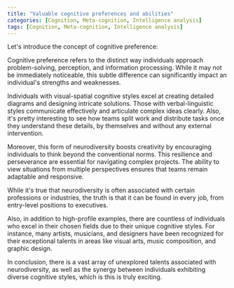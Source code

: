 ```yaml
---
title: "Valuable cognitive preferences and abilities"
categories: [Cognition, Meta-cognition, Intelligence analysis]
tags: [Cognition, Meta-cognition, Intelligence analysis]
---
```


Let's introduce the concept of cognitive preference:

Cognitive preference refers to the distinct way individuals approach problem-solving, perception, and information processing. While it may not be immediately noticeable, this subtle difference can significantly impact an individual's strengths and weaknesses.

Individuals with visual-spatial cognitive styles excel at creating detailed diagrams and designing intricate solutions. Those with verbal-linguistic styles communicate effectively and articulate complex ideas clearly. Also, it's pretty interesting to see how teams split work and distribute tasks once they understand these details, by themselves and without any external intervention.

Moreover, this form of neurodiversity boosts creativity by encouraging individuals to think beyond the conventional norms. This resilience and perseverance are essential for navigating complex projects. The ability to view situations from multiple perspectives ensures that teams remain adaptable and responsive.

While it's true that neurodiversity is often associated with certain professions or industries, the truth is that it can be found in every job, from entry-level positions to executives.

Also, in addition to high-profile examples, there are countless of individuals who excel in their chosen fields due to their unique cognitive styles. For instance, many artists, musicians, and designers have been recognized for their exceptional talents in areas like visual arts, music composition, and graphic design.

In conclusion, there is a vast array of unexplored talents associated with neurodiversity, as well as the synergy between individuals exhibiting diverse cognitive styles, which is this is truly exciting.
